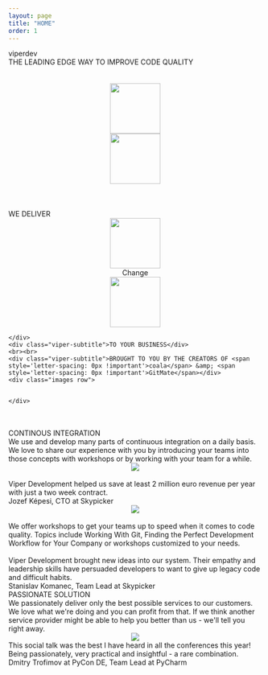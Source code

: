 ```yaml
---
layout: page
title: "HOME"
order: 1
---
```


<section id="test1">
  <div class="container">
   <div >
    <div class="title">viperdev</div>
    <div class="viper-subtitle">THE LEADING EDGE WAY TO IMPROVE CODE QUALITY</div>
    <div class="images row">
      <div class="col-md-12">
        <center> <br><br>
          <div class="col-md-6">
            <img height=100 src="/viperdev-site/assets/images/1c.jpg">
          </div>
          <div class="col-md-6">
            <img height=100 src="/viperdev-site/assets/images/2c.jpg">
          </div>
        </div>
      </div>
    </div>
  </div>
  <br><br>
  <section>
  </section>
</section>
<section id="test2">
  <div class="container">
   <div >
     <br>
     <div class="viper-subtitle">WE DELIVER</div>
     <div class="row change-row">
      <center>
        <div class="col-md-4"><img height="100" src="/viperdev-site/assets/images/13.jpg"></div>
        <div class="col-md-4 dive-title change-dive">Change</div>
        <div class="col-md-4"><img height="100" src="/viperdev-site/assets/images/13.jpg"></div>
      </center>

    </div>
    <div class="viper-subtitle">TO YOUR BUSINESS</div>
    <br><br>
    <div class="viper-subtitle">BROUGHT TO YOU BY THE CREATORS OF <span style='letter-spacing: 0px !important'>coala</span> &amp; <span style='letter-spacing: 0px !important'>GitMate</span></div>
    <div class="images row">


    </div>
  </div>
</div>
<br><br>
<section>
  <div class="container">
    <div class="row service-row">
      <div class="col-md-6">
        <div class="service-title">CONTINOUS <span class="workshops">INTEGRATION</span></div>
        <div class="service-desc"> We use and develop many parts of continuous integration on a daily basis. We love to share our experience with you by introducing your teams into those concepts with workshops or by working with your team for a while. </div>
      </div>
      <div class="col-md-6"><center>
        <img class="responsive-img" src="/viperdev-site/assets/images/os2.png">
      </center>
    </div>
  </div>

  <div class="" href="#one!">
    <br>      <div class="quotation">
    Viper Development helped us save at least 2 million euro revenue per year with just a two week contract.
  </div>

  <div class="author-quote">Jozef Képesi, CTO at Skypicker</div>
</div>
<div class="row service-row">
  <div class="col-md-6">
    <center>
      <img class="responsive-img" src="/viperdev-site/assets/images/4c.jpg">
    </center>
  </div>
  <div class="col-md-6">
   <br>
   <div class="service-desc">We offer workshops to get your teams up to speed when it comes to code quality. Topics include Working With Git, Finding the Perfect Development Workflow for Your Company or workshops customized to your needs. </div>

 </div>
</div>
<div class="carousel-item" href="#two!">
  <br>
  <div class="quotation">
   Viper Development brought new ideas into our system. Their empathy and leadership skills have persuaded developers to want to give up legacy code and difficult habits.
 </div>
 <div class="author-quote">Stanislav Komanec, Team Lead at Skypicker</div>
</div>

<div class="row service-row">
  <div class="col-md-6">
    <div class="service-title">PASSIONATE <span class="add">SOLUTION</span></div>
    <div class="service-desc"> We passionately deliver only the best possible services to our customers. We love what we're doing and you can profit from that. If we think another service provider might be able to help you better than us - we'll tell you right away.</div>

  </div>
  <div class="col-md-6">
    <center>
      <img class="responsive-img" src="/viperdev-site/assets/images/super.jpg">
    </center>
  </div>
</div>
<div class="carousel-item" href="#three!">
  <div class="quotation">
   This social talk was the best I have heard in all the conferences this year! Being passionately, very practical and insightful - a rare combination.
 </div>
 <div class="author-quote">Dmitry Trofimov at PyCon DE, Team Lead at PyCharm</div>
</div>
</div>
</section>
</section>
</section>